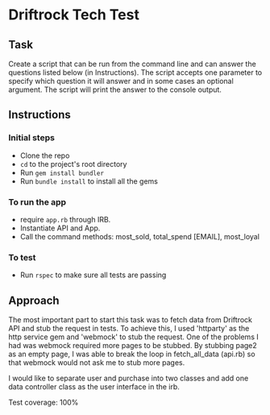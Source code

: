 # Driftrock Tech Test

## Task

Create a script that can be run from the command line and can answer the questions listed below (in Instructions). The script accepts one parameter to specify which question it will answer and in some cases an optional argument. The script will print the answer to the console output.

## Instructions

### Initial steps
- Clone the repo
- `cd` to the project's root directory
- Run `gem install bundler`
- Run `bundle install` to install all the gems

### To run the app

- require `app.rb` through IRB.
- Instantiate API and App.
- Call the command methods: most_sold, total_spend [EMAIL], most_loyal

### To test
- Run `rspec` to make sure all tests are passing

## Approach
The most important part to start this task was to fetch data from Driftrock API and stub the request in tests. To achieve this, I used 'httparty' as the http service gem and 'webmock' to stub the request. One of the problems I had was webmock required more pages to be stubbed. By stubbing page2 as an empty page, I was able to break the loop in fetch_all_data (api.rb) so that webmock would not ask me to stub more pages.

I would like to separate user and purchase into two classes and add one data controller class as the user interface in the irb.

Test coverage: 100%
